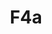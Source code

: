---
basin: 'Yes'
cudn: true
floor: First
grade: 8
images:
- /assets/images/rooms/oc/f4_1.jpg
- /assets/images/rooms/oc/f4_2.jpg
- /assets/images/rooms/oc/f4_3.jpg
- /assets/images/rooms/oc/f4_4.jpg
- /assets/images/rooms/oc/f4_5.jpg
- /assets/images/rooms/oc/f4_6.jpg
- /assets/images/rooms/oc/f4_7.jpg
- /assets/images/rooms/oc/f4_8.jpg
living_room: Shared
location: Old Court
name: F4a
network: Wireless Only
title: F4a
---